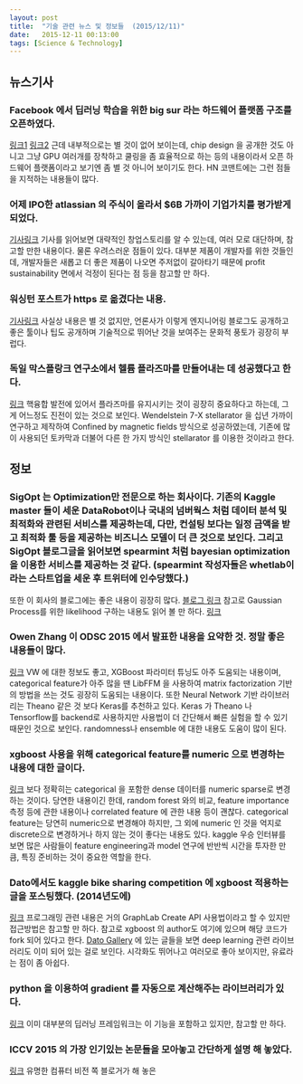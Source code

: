 ```yaml
---
layout: post
title:  "기술 관련 뉴스 및 정보들  (2015/12/11)"
date:   2015-12-11 00:13:00
tags: [Science & Technology]
---
```


## 뉴스기사 

### Facebook 에서 딥러닝 학습을 위한 big sur 라는 하드웨어 플랫폼 구조를 오픈하였다.
[링크1](http://www.wired.com/2015/12/facebook-open-source-ai-big-sur/)
[링크2](https://code.facebook.com/posts/1687861518126048/facebook-to-open-source-ai-hardware-design/)
근데 내부적으로는 별 것이 없어 보이는데, chip design 을 공개한 것도 아니고 그냥 GPU 여러개를 장착하고 쿨링을 좀 효율적으로 하는 등의 내용이라서 오픈 하드웨어 플랫폼이라고 보기엔 좀 별 것 아니어 보이기도 한다. HN 코맨트에는 그런 점들을 지적하는 내용들이 많다.

### 어제 IPO한 atlassian 의 주식이 올라서 $6B 가까이 기업가치를 평가받게 되었다.
[기사링크](http://www.bloomberg.com/news/articles/2015-12-10/atlassian-climbs-in-trading-debut-after-pricing-ipo-above-range)
기사를 읽어보면 대략적인 창업스토리를 알 수 있는데, 여러 모로 대단하며, 참고할 만한 내용이다. 물론 우려스러운 점들이 있다. 대부분 제품이 개발자를 위한 것들인데, 개발자들은 새롭고 더 좋은 제품이 나오면 주저없이 갈아타기 때문에 profit sustainability 면에서 걱정이 된다는 점 등을 참고할 만 하다.

### 워싱턴 포스트가 https 로 옮겼다는 내용.
[기사링크](https://developer.washingtonpost.com/pb/blog/post/2015/12/10/moving-the-washington-post-to-https/)
사실상 내용은 별 것 없지만, 언론사가 이렇게 엔지니어링 블로그도 공개하고 좋은 툴이나 팁도 공개하며 기술적으로 뛰어난 것을 보여주는 문화적 풍토가 굉장히 부럽다.

### 독일 막스플랑크 연구소에서 헬륨 플라즈마를 만들어내는 데 성공했다고 한다.
[링크](http://www.ipp.mpg.de/3984226/12_15)
핵융합 발전에 있어서 플라즈마를 유지시키는 것이 굉장히 중요하다고 하는데, 그게 어느정도 진전이 있는 것으로 보인다. 
Wendelstein 7-X stellarator 을 십년 가까이 연구하고 제작하여 Confined by magnetic fields 방식으로 성공하였는데, 기존에 많이 사용되던 토카막과 더불어 다른 한 가지 방식인 stellarator 를 이용한 것이라고 한다.



## 정보

### SigOpt 는 Optimization만 전문으로 하는 회사이다. 기존의 Kaggle master 들이 세운 DataRobot이나 국내의 넘버웍스 처럼 데이터 분석 및 최적화와 관련된 서비스를 제공하는데, 다만, 컨설팅 보다는 일정 금액을 받고 최적화 툴 등을 제공하는 비즈니스 모델이 더 큰 것으로 보인다. 그리고 SigOpt 블로그글을 읽어보면 spearmint 처럼 bayesian optimization 을 이용한 서비스를 제공하는 것 같다. (spearmint 작성자들은 whetlab이라는 스타트업을 세운 후 트위터에 인수당했다.)
또한 이 회사의 블로그에는 좋은 내용이 굉장히 많다.
[블로그 링크](http://blog.sigopt.com/)
참고로 Gaussian Process를 위한 likelihood 구하는 내용도 읽어 볼 만 하다.
[링크](http://blog.sigopt.com/post/134931842613/sigopt-fundamentals-likelihood-for-gaussian)

### Owen Zhang 이 ODSC 2015 에서 발표한 내용을 요약한 것. 정말 좋은 내용들이 많다.
[링크](http://ninjasoul.github.io/owen-ds/)
VW 에 대한 정보도 좋고, XGBoost 파라미터 튜닝도 아주 도움되는 내용이며, categorical feature가 아주 많을 땐 LibFFM 을 사용하여 matrix factorization 기반의 방법을 쓰는 것도 굉장히 도움되는 내용이다. 또한 Neural Network 기반 라이브러리는 Theano 같은 것 보다 Keras를 추천하고 있다. Keras 가 Theano 나 Tensorflow를 backend로 사용하지만 사용법이 더 간단해서 빠른 실험을 할 수 있기 때문인 것으로 보인다. randomness나 ensemble 에 대한 내용도 도움이 많이 된다.

### xgboost 사용을 위해 categorical feature를 numeric 으로 변경하는 내용에 대한 글이다.
[링크](https://cran.r-project.org/web/packages/xgboost/vignettes/discoverYourData.html)
보다 정확히는 categorical 을 포함한 dense 데이터를 numeric sparse로 변경하는 것이다. 당연한 내용이긴 한데, random forest 와의 비교, feature importance 측정 등에 관한 내용이나 correlated feature 에 관한 내용 등이 괜찮다. categorical feature는 당연히 numeric으로 변경해야 하지만, 그 외에 numeric 인 것을 억지로 discrete으로 변경하거나 하지 않는 것이 좋다는 내용도 있다. kaggle 우승 인터뷰를 보면 많은 사람들이 feature engineering과 model 연구에 반반씩 시간을 투자한 만큼, 특징 준비하는 것이 중요한 역할을 한다.

### Dato에서도 kaggle bike sharing competition 에 xgboost 적용하는 글을 포스팅했다. (2014년도에)
[링크](http://blog.dato.com/using-gradient-boosted-trees-to-predict-bike-sharing-demand)
프로그래밍 관련 내용은 거의 GraphLab Create API 사용법이라고 할 수 있지만 접근방법은 참고할 만 하다. 참고로 xgboost 의 author도 여기에 있으며 해당 코드가 fork 되어 있다고 한다. [Dato Gallery](https://dato.com/learn/gallery/) 에 있는 글들을 보면 deep learning 관련 라이브러리도 이미 되어 있는 걸로 보인다. 시각화도 뛰어나고 여러모로 좋아 보이지만, 유료라는 점이 좀 아쉽다.

### python 을 이용하여 gradient 를 자동으로 계산해주는 라이브러리가 있다.
[링크](https://github.com/HIPS/autograd)
이미 대부분의 딥러닝 프레임워크는 이 기능을 포함하고 있지만, 참고할 만 하다.

### ICCV 2015 의 가장 인기있는 논문들을 모아놓고 간단하게 설명 해 놓았다.
[링크](http://www.computervisionblog.com/2015/12/iccv-2015-twenty-one-hottest-research.html)
유명한 컴퓨터 비전 쪽 블로거가 해 놓은 

